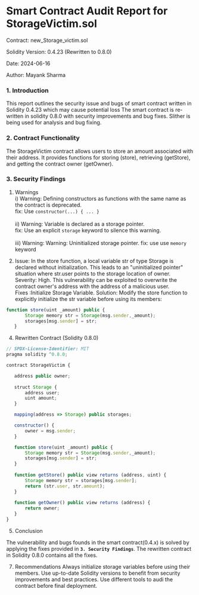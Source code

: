 # Smart Contract Audit Report for StorageVictim.sol
Contract: new_Storage_victim.sol

Solidity Version: 0.4.23 (Rewritten to 0.8.0)

Date: 2024-06-16

Author: Mayank Sharma

### 1. Introduction
This report outlines the security issue and bugs of smart contract written in Solidity 0.4.23 which may cause potential loss  The smart contract is re-written in solidity 0.8.0 with security improvements and bug fixes. Slither is being used for analysis and bug fixing.

### 2. Contract Functionality
The StorageVictim contract allows users to store an amount associated with their address. It provides functions for storing (store), retrieving (getStore), and getting the contract owner (getOwner).

### 3. Security Findings
1) Warnings <br>
i) Warning: Defining constructors as functions with the same name as the contract is deprecated.<br>
    fix: Use ```constructor(...) { ... }```<br><br>
ii) Warning: Variable is declared as a storage pointer.<br>
    fix: Use an explicit `storage` keyword to silence this warning.<br><br>
iii) Warning:  Warning: Uninitialized storage pointer.
    fix: use use ```memory``` keyword 

2) Issue: In the store function, a local variable str of type Storage is declared without initialization. This leads to an "uninitialized pointer" situation where str.user points to the storage location of owner.<br>
Severity: High. This vulnerability can be exploited to overwrite the contract owner's address with the address of a malicious user.<br>
Fixes :Initialize Storage Variable.
Solution: Modify the store function to explicitly initialize the str variable before using its members:
```javascript
function store(uint _amount) public {
       Storage memory str = Storage(msg.sender,_amount);
       storages[msg.sender] = str;
   }
```
4. Rewritten Contract (Solidity 0.8.0)

```javascript
// SPDX-License-Identifier: MIT
pragma solidity ^0.8.0;

contract StorageVictim {

   address public owner;
   
   struct Storage {
       address user;
       uint amount;
   }

   mapping(address => Storage) public storages;

   constructor() {
       owner = msg.sender;
   }

   function store(uint _amount) public {
       Storage memory str = Storage(msg.sender,_amount);
       storages[msg.sender] = str;
   }
   
   function getStore() public view returns (address, uint) {
       Storage memory str = storages[msg.sender];
       return (str.user, str.amount);
   }
   
   function getOwner() public view returns (address) {
       return owner;
   }
}
```

5. Conclusion

The vulnerability and bugs founds in the smart contract(0.4.x) is solved by applying the fixes provided in <b>```3. Security Findings```</b>. The rewritten contract in Solidity 0.8.0 contains all the fixes.

7. Recommendations
Always initialize storage variables before using their members.
Use up-to-date Solidity versions to benefit from security improvements and best practices.
Use different tools to audi the contract before final deployment.
